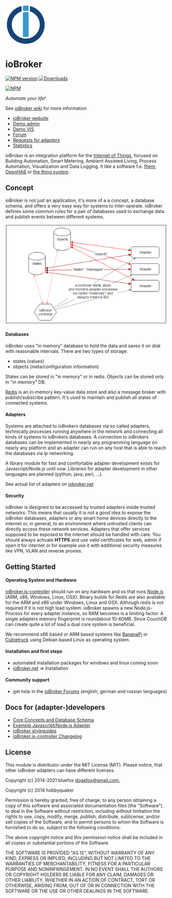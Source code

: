 ![Logo](img/ioBrokerLogoSmall.png)
# ioBroker

[![NPM version](http://img.shields.io/npm/v/iobroker.svg)](https://www.npmjs.com/package/iobroker)
[![Downloads](https://img.shields.io/npm/dm/iobroker.svg)](https://www.npmjs.com/package/iobroker)

[![NPM](https://nodei.co/npm/iobroker.png?downloads=true)](https://nodei.co/npm/iobroker/)

*Automate your life!*

See [ioBroker wiki](https://github.com/ioBroker/ioBroker/wiki/Home-(English)) for more information

* [ioBroker website](http://iobroker.net)
* [Demo admin](http://iobroker.click)
* [Demo VIS](https://iobroker.click)
* [Forum](http://forum.iobroker.net)
* [Requests for adapters](https://github.com/ioBroker/AdapterRequests/issues)
* [Statistics](http://download.iobroker.net/stat.html)

ioBroker is an integration platform for the [Internet of Things](http://en.wikipedia.org/wiki/Internet_of_Things),
focused on Building Automation, Smart Metering, Ambient Assisted Living, Process Automation, Visualization and
Data Logging. It like a software f.e. [fhem](http://fhem.de), [OpenHAB](http://www.openhab.org/) or
[the thing system](http://thethingsystem.com/).

## Concept

ioBroker is not just an application, it's more of a a concept, a database schema, and offers a very easy way for systems
to inter-operate. ioBroker defines some common rules for a pair of databases used to exchange data and publish events
between different systems.

![architecture](img/architecture.png)

#### Databases

ioBroker uses "in memory" database to hold the data and saves it on disk with reasonable intervals. There are two types of
storage:
- states (values)
- objects (meta/configuration information)

States can be stored in "in memory" or in redis. Objects can be stored only in "in memory" DB.

[Redis](http://redis.io/) is an in-memory key-value data store and also a message broker with publish/subscribe pattern.
It's used to maintain and publish all states of connected systems.

#### Adapters

Systems are attached to ioBrokers databases via so called adapters, technically processes running anywhere
in the network and connecting all kinds of systems to ioBrokers databases. A connection to ioBrokers databases can be
implemented in nearly any programming language on nearly any platform and an adapter can run on any host that is able to
reach the databases via ip networking.

A library module for fast and comfortable adapter development exists for Javascript/Node.js until now. Libraries for
adapter development in other languages are planned (python, java, perl, ...).

See actual list of adapters on [iobroker.net](http://iobroker.net)

#### Security

ioBroker is designed to be accessed by trusted adapters inside trusted networks. This means that usually it is not a
good idea to expose the ioBroker databases, adapters or any smart home devices directly to the internet or, in general,
to an environment where untrusted clients can directly access these network services. Adapters that offer services
supposed to be exposed to the internet should be handled with care. You should always activate **HTTPS** and use valid
certificates for web, admin if open it for internet or for example use it with additional security measures like VPN,
VLAN and reverse proxies.

## Getting Started

#### Operating System and Hardware

[ioBroker.js-controller](https://github.com/iobroker/ioBroker.js-controller/) should run on any hardware and os that runs
[Node.js](http://nodejs.org/) (ARM, x86, Windows, Linux, OSX). Binary builds for Redis are also available
for the ARM and x86 under Windows, Linux and OSX. Although redis is not required if it is not high load system.
ioBroker spawns a new Node.js-Process for every adapter instance, so
RAM becomes is a limiting factor. A single adapters memory fingerprint is roundabout 10-60MB. Since CouchDB can create
quite a lot of load a dual core system is beneficial.

We recommend x86 based or ARM based systems like [BananaPi](http://www.bananapi.org/p/product.html) or
[Cubietruck](http://www.exp-tech.de/Mainboards/ARM/Cubietruck.html) using Debian based Linux as operating system.

#### Installation and first steps

* automated installation packages for windows and linux coming soon
* [ioBroker.net](http://iobroker.net) => Installation

#### Community support

* get help in the [ioBroker Forums](http://forum.iobroker.net) (english, german and russian languages)


## Docs for (adapter-)developers

* [Core Concepts and Database Schema](doc/SCHEMA.md)
* [Example Javascript/Node.js Adapter](https://github.com/ioBroker/ioBroker.template)
* [ioBroker styleguides](doc/STYLE.md)
* [ioBroker.js-controller Changelog](https://github.com/ioBroker/ioBroker.js-controller/blob/master/CHANGELOG.md)

## License
This module is distributor under the MIT License (MIT). Please notice, that other ioBroker adapters can have different licenses.

Copyright (c) 2014-2021 bluefox <dogafox@gmail.com>,

Copyright (c) 2014      hobbyquaker

Permission is hereby granted, free of charge, to any person obtaining a copy
of this software and associated documentation files (the "Software"), to deal
in the Software without restriction, including without limitation the rights
to use, copy, modify, merge, publish, distribute, sublicense, and/or sell
copies of the Software, and to permit persons to whom the Software is
furnished to do so, subject to the following conditions:

The above copyright notice and this permission notice shall be included in
all copies or substantial portions of the Software.

THE SOFTWARE IS PROVIDED "AS IS", WITHOUT WARRANTY OF ANY KIND, EXPRESS OR
IMPLIED, INCLUDING BUT NOT LIMITED TO THE WARRANTIES OF MERCHANTABILITY,
FITNESS FOR A PARTICULAR PURPOSE AND NONINFRINGEMENT. IN NO EVENT SHALL THE
AUTHORS OR COPYRIGHT HOLDERS BE LIABLE FOR ANY CLAIM, DAMAGES OR OTHER
LIABILITY, WHETHER IN AN ACTION OF CONTRACT, TORT OR OTHERWISE, ARISING FROM,
OUT OF OR IN CONNECTION WITH THE SOFTWARE OR THE USE OR OTHER DEALINGS IN
THE SOFTWARE.


